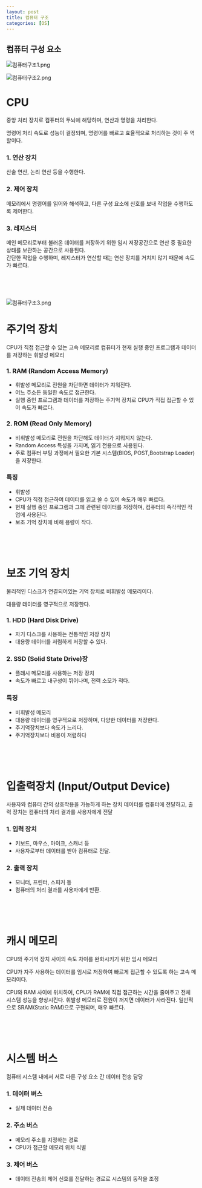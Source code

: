 ```yaml
---
layout: post
title: 컴퓨터 구조
categories: [OS]
---
```



## 컴퓨터 구성 요소
![컴퓨터구조1.png](https://github.com/user-attachments/assets/7e34d405-388b-40e3-b088-ee3b4ed7791d)



![컴퓨터구조2.png](https://github.com/user-attachments/assets/08838f2f-7c2f-4ddb-afb4-6f4450542be5)


# CPU
중앙 처리 장치로 컴퓨터의 두뇌에 해당하며, 연산과 명령을 처리한다.  

명령어 처리 속도로 성능이 결정되며, 명령어를 빠르고 효율적으로 처리하는 것이 주 역할이다.

### 1. 연산 장치
산술 연산, 논리 연산 등을 수행한다.

### 2. 제어 장치
메모리에서 명령어를 읽어와 해석하고, 다른 구성 요소에 신호를 보내 작업을 수행하도록 제어한다.

### 3. 레지스터
메인 메모리로부터 불러온 데이터를 저장하기 위한 임시 저장공간으로 연산 중 필요한 상태를 보관하는 공간으로 사용된다.   
간단한 작업을 수행하며, 레지스터가 연산할 때는 연산 장치를 거치지 않기 때문에 속도가 빠르다.


<br><br><br>

![컴퓨터구조3.png](https://github.com/user-attachments/assets/f166e622-07cc-4d36-aecc-be20b837f4b6)

# 주기억 장치
CPU가 직접 접근할 수 있는 고속 메모리로 컴퓨터가 현재 실행 중인 프로그램과 데이터를 저장하는 휘발성 메모리

### 1. RAM (Random Access Memory)
- 휘발성 메모리로 전원을 차단하면 데이터가 지워진다.
- 어느 주소든 동일한 속도로 접근한다.
- 실행 중인 프로그램과 데이터를 저장하는 주기억 장치로 CPU가 직접 접근할 수 있어 속도가 빠르다.

### 2. ROM (Read Only Memory)
- 비휘발성 메모리로 전원을 차단해도 데이터가 지워지지 않는다. 
- Random Access 특성을 가지며, 읽기 전용으로 사용된다.
- 주로 컴퓨터 부팅 과정에서 필요한 기본 시스템(BIOS, POST,Bootstrap Loader)을 저장한다. 


### 특징
- 휘발성
- CPU가 직접 접근하여 데이터를 읽고 쓸 수 있어 속도가 매우 빠르다.
- 현재 실행 중인 프로그램과 그에 관련된 데이터를 저장하며, 컴퓨터의 즉각적인 작업에 사용된다.
- 보조 기억 장치에 비해 용량이 작다.


<br><br><br>

# 보조 기억 장치
물리적인 디스크가 연결되어있는 기억 장치로 비휘발성 메모리이다.  

대용량 데이터를 영구적으로 저장한다.

### 1. HDD (Hard Disk Drive)
- 자기 디스크를 사용하는 전통적인 저장 장치
- 대용량 데이터를 저렴하게 저장할 수 있다.

### 2. SSD (Solid State Drive)장
- 플래시 메모리를 사용하는 저장 장치
- 속도가 빠르고 내구성이 뛰어나며, 전력 소모가 적다.


### 특징
- 비휘발성 메모리
- 대용량 데이터를 영구적으로 저장하며, 다양한 데이터를 저장한다.
- 주기억장치보다 속도가 느리다.
- 주기억장치보다 비용이 저렴하다


<br><br><br>


# 입출력장치 (Input/Output Device)
사용자와 컴퓨터 간의 상호작용을 가능하게 하는 장치
데이터를 컴퓨터에 전달하고, 출력 장치는 컴퓨터의 처리 결과를 사용자에게 전달

### 1. 입력 장치
- 키보드, 마우스, 마이크, 스캐너 등 
- 사용자로부터 데이터를 받아 컴퓨터로 전달.
### 2. 출력 장치
- 모니터, 프린터, 스피커 등
- 컴퓨터의 처리 결과를 사용자에게 반환.


<br><br><br>

# 캐시 메모리
CPU와 주기억 장치 사이의 속도 차이를 완화시키기 위한 임시 메모리  

CPU가 자주 사용하는 데이터를 임시로 저장하여 빠르게 접근할 수 있도록 하는 고속 메모리이다.

CPU와 RAM 사이에 위치하여, CPU가 RAM에 직접 접근하는 시간을 줄여주고 전체 시스템 성능을 향상시킨다.
휘발성 메모리로 전원이 꺼지면 데이터가 사라진다.
일반적으로 SRAM(Static RAM)으로 구현되며, 매우 빠르다.

<br><br>
<br>

# 시스템 버스
컴퓨터 시스템 내에서 서로 다른 구성 요소 간 데이터 전송 담당
### 1. 데이터 버스
- 실제 데이터 전송

### 2. 주소 버스
- 메모리 주소를 지정하는 경로
- CPU가 접근할 메모리 위치 식별

### 3. 제어 버스
- 데이터 전송의 제어 신호를 전달하는 경로로 시스템의 동작을 조정

